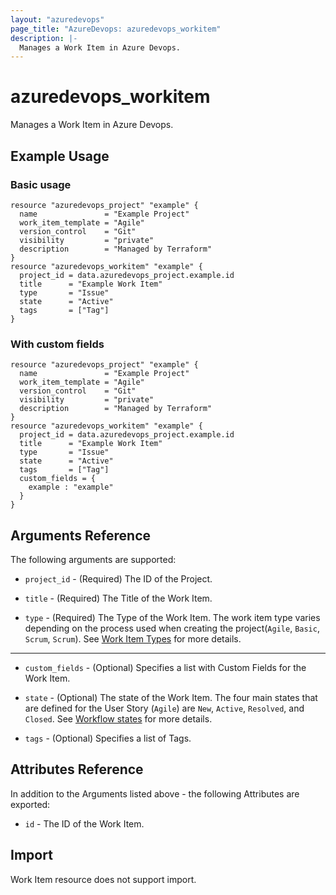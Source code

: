 ```yaml
---
layout: "azuredevops"
page_title: "AzureDevops: azuredevops_workitem"
description: |-
  Manages a Work Item in Azure Devops.
---
```


# azuredevops_workitem

Manages a Work Item in Azure Devops.

## Example Usage

### Basic usage

```hcl
resource "azuredevops_project" "example" {
  name               = "Example Project"
  work_item_template = "Agile"
  version_control    = "Git"
  visibility         = "private"
  description        = "Managed by Terraform"
}
resource "azuredevops_workitem" "example" {
  project_id = data.azuredevops_project.example.id
  title      = "Example Work Item"
  type       = "Issue"
  state      = "Active"
  tags       = ["Tag"]
}
```

### With custom fields

```hcl
resource "azuredevops_project" "example" {
  name               = "Example Project"
  work_item_template = "Agile"
  version_control    = "Git"
  visibility         = "private"
  description        = "Managed by Terraform"
}
resource "azuredevops_workitem" "example" {
  project_id = data.azuredevops_project.example.id
  title      = "Example Work Item"
  type       = "Issue"
  state      = "Active"
  tags       = ["Tag"]
  custom_fields = {
    example : "example"
  }
}
```

## Arguments Reference

The following arguments are supported:

* `project_id` - (Required) The ID of the Project.

* `title` - (Required) The Title of the Work Item.

* `type` - (Required) The Type of the Work Item. The work item type varies depending on the process used when creating the project(`Agile`, `Basic`, `Scrum`, `Scrum`). See [Work Item Types](https://learn.microsoft.com/en-us/azure/devops/boards/work-items/about-work-items?view=azure-devops) for more details.

---

* `custom_fields` - (Optional) Specifies a list with Custom Fields for the Work Item.

* `state` - (Optional) The state of the Work Item. The four main states that are defined for the User Story (`Agile`) are `New`, `Active`, `Resolved`, and `Closed`. See [Workflow states](https://learn.microsoft.com/en-us/azure/devops/boards/work-items/workflow-and-state-categories?view=azure-devops&tabs=agile-process#workflow-states) for more details.

* `tags` - (Optional) Specifies a list of Tags.
  
## Attributes Reference

In addition to the Arguments listed above - the following Attributes are exported:

* `id` - The ID of the Work Item.



## Import

Work Item resource does not support import.
